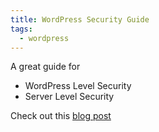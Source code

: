 ```yaml
---
title: WordPress Security Guide
tags:
  - wordpress
---
```

A great guide for
- WordPress Level Security
- Server Level Security

Check out this [blog post](https://redstapler.co/wordpress-security-guide-for-beginners/)